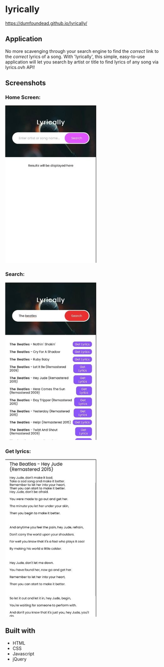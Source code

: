 # lyrically

 https://dumfoundead.github.io/lyrically/

## Application
No more scavenging through your search engine to find the *correct* link to the *correct* lyrics of a song. With 'lyrically', this simple, easy-to-use application will let you search by artist or title to find lyrics of any song via lyrics.ovh API!

## Screenshots
### Home Screen:

![home](screenshots/1-home.jpg)

### Search:

![search](screenshots/2-search.jpg)

### Get lyrics:

![lyrics](screenshots/3-lyrics.jpg)

## Built with
* HTML
* CSS
* Javascript
* jQuery
